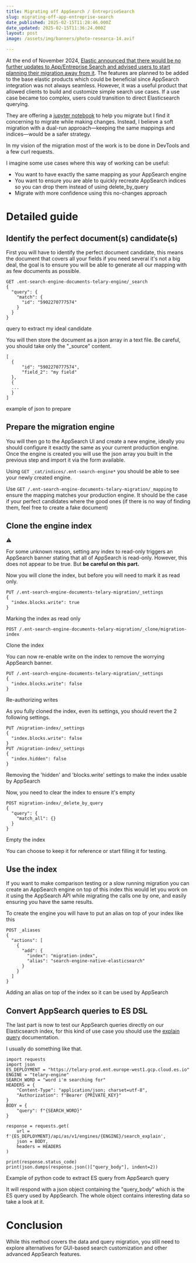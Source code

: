 ```yaml
---
title: Migrating off AppSearch / EntrepriseSearch
slug: migrating-off-app-entreprise-search
date_published: 2025-02-15T11:28:46.000Z
date_updated: 2025-02-15T11:36:24.000Z
layout: post
image: /assets/img/banners/photo-researca-14.avif

---
```


At the end of November 2024, [Elastic announced that there would be no further updates to App/Entreprise Search and advised users to start planning their migration away from it](https://www.elastic.co/blog/app-search-to-elasticsearch). The features are planned to be added to the base elastic products which could be beneficial since AppSearch integration was not always seamless. However, it was a useful product that allowed clients to build and customize simple search use cases. If a use case became too complex, users could transition to direct Elasticsearch querying.

They are offering a [jupyter notebook](https://github.com/elastic/elasticsearch-labs/blob/main/notebooks/enterprise-search/app-search-engine-exporter.ipynb) to help you migrate but I find it concerning to migrate while making changes. Instead, I believe a soft migration with a dual-run approach—keeping the same mappings and indices—would be a safer strategy.

In my vision of the migration most of the work is to be done in DevTools and a few curl requests.

I imagine some use cases where this way of working can be useful:

- You want to have exactly the same mapping as your AppSearch engine
- You want to ensure you are able to quickly recreate AppSearch indices so you can drop them instead of using delete_by_query
- Migrate with more confidence using this no-changes approach

# Detailed guide

## Identify the perfect document(s) candidate(s)

First you will have to identify the perfect document candidate, this means the document that covers all your fields if you need several it's not a big deal, the goal is to ensure you will be able to generate all our mapping with as few documents as possible.

    GET .ent-search-engine-documents-telary-engine/_search
    {
      "query": {
        "match": {
          "id": "5902270777574"
        }
      }
    }

query to extract my ideal candidate

You will then store the document as a json array in a text file. Be careful, you should take only the "_source" content.

    [
      {
          "id": "5902270777574",
          "field_2": "my field"
      },
      {
      ...
      }
    ]

example of json to prepare

## Prepare the migration engine

You will then go to the AppSearch UI and create a new engine, ideally you should configure it exactly the same as your current production engine. Once the engine is created you will use the json array you built in the previous step and import it via the form available.

Using `GET _cat/indices/.ent-search-engine*` you should be able to see your newly created engine.

Use `GET /.ent-search-engine-documents-telary-migration/_mapping` to ensure the mapping matches your production engine. It should be the case if your perfect candidates where the good ones (if there is no way of finding them, feel free to create a fake document)

## Clone the engine index

⚠️

For some unknown reason, setting any index to read-only triggers an AppSearch banner stating that all of AppSearch is read-only. However, this does not appear to be true. But **be careful on this part.**

Now you will clone the index, but before you will need to mark it as read only.

    PUT /.ent-search-engine-documents-telary-migration/_settings
    {
      "index.blocks.write": true
    }

Marking the index as read only

    POST /.ent-search-engine-documents-telary-migration/_clone/migration-index
    

Clone the index

You can now re-enable write on the index to remove the worrying AppSearch banner.

    PUT /.ent-search-engine-documents-telary-migration/_settings
    {
      "index.blocks.write": false
    }

Re-authorizing writes

As you fully cloned the index, even its settings, you should revert the 2 following settings.

    PUT /migration-index/_settings
    {
      "index.blocks.write": false
    }
    PUT /migration-index/_settings
    {
      "index.hidden": false
    }
    

Removing the 'hidden' and 'blocks.write' settings to make the index usable by AppSearch

Now, you need to clear the index to ensure it's empty

    POST migration-index/_delete_by_query
    {
      "query": {
        "match_all": {}
      }
    }

Empty the index

You can choose to keep it for reference or start filling it for testing.

## Use the index

If you want to make comparison testing or a slow running migration you can create an AppSearch engine on top of this index this would let you work on it using the AppSearch API while migrating the calls one by one, and easily ensuring you have the same results.

To create the engine you will have to put an alias on top of your index like this

    POST _aliases
    {
      "actions": [
        {
          "add": {
            "index": "migration-index",
            "alias": "search-engine-native-elasticsearch"
          }
        }
      ]
    }

Adding an alias on top of the index so it can be used by AppSearch

## Convert AppSearch queries to ES DSL

The last part is now to test our AppSearch queries directly on our Elasticsearch index, for this kind of use case you should use the [explain query](https://www.elastic.co/guide/en/app-search/current/search-explain.html) documentation.

I usually do something like that.

    import requests
    import json
    ES_DEPLOYMENT = "https://telary-prod.ent.europe-west1.gcp.cloud.es.io"
    ENGINE = "telary-engine"
    SEARCH_WORD = "word i'm searching for"
    HEADERS = {
        "Content-Type": "application/json; charset=utf-8",
        "Authorization": f"Bearer {PRIVATE_KEY}"
    }
    BODY = {
        "query": f"{SEARCH_WORD}"
    }
    
    response = requests.get(
        url = f'{ES_DEPLOYMENT}/api/as/v1/engines/{ENGINE}/search_explain',
        json = BODY,
        headers = HEADERS
    )
    
    print(response.status_code)
    print(json.dumps(response.json()["query_body"], indent=2))

Example of python code to extract ES query from AppSearch query

It will respond with a json object containing the "query_body" which is the ES query used by AppSearch. The whole object contains interesting data so take a look at it.

# Conclusion

While this method covers the data and query migration, you still need to explore alternatives for GUI-based search customization and other advanced AppSearch features.
